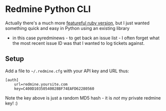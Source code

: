 # Redmine Python CLI

Actually there's a much more [featureful ruby version](https://github.com/diasjorge/redmine-cli),
but I just wanted something quick and easy in Python using an existing library
- in this case pyredminews - to get back an issue list - I often forget what
the most recent issue ID was that I wanted to log tickets against.

## Setup

Add a file to `~/.redmine.cfg` with your API key and URL thus:

    [auth]
        url=redmine.yoursite.com
        key=C400D10350540028BF74EAFD62280560

Note the key above is just a random MD5 hash - it is _not_ my private redmine
key! :)

